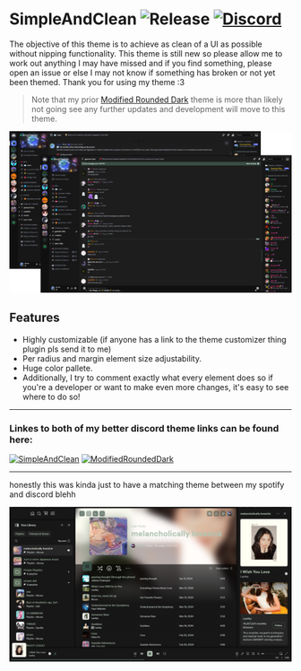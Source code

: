 # SimpleAndClean ![Release](https://img.shields.io/github/release/akrossu/SimpleAndClean?logo=github&include_prereleases=&sort=semver&color=62b061&style=flat-square) [![Discord](https://img.shields.io/discord/344266404993826817?logo=discord&logoColor=white&label=discord&color=7289DA&style=flat-square)](https://discord.gg/ANgfZVa)

The objective of this theme is to achieve as clean of a UI as possible without nipping functionality. This theme is still new so please allow me to work out anything I may have missed and if you find something, please open an issue or else I may not know if something has broken or not yet been themed. Thank you for using my theme :3

> Note that my prior [Modified Rounded Dark](https://github.com/akrossu/ModifiedRoundedDark) theme is more than likely not going see any further updates and development will move to this theme.

![banner](https://github.com/akrossu/SimpleAndClean/blob/main/resources/theme.png?raw=true)

## Features
- Highly customizable (if anyone has a link to the theme customizer thing plugin pls send it to me)
- Per radius and margin element size adjustability.
- Huge color pallete.
- Additionally, I try to comment exactly what every element does so if you're a developer or want to make even more changes, it's easy to see where to do so!

<hr>

### Linkes to both of my better discord theme links can be found here:

[![SimpleAndClean](https://github-readme-stats.vercel.app/api/pin/?username=akrossu&repo=SimpleAndClean&bg_color=1B1D23&title_color=FFFFFF&text_color=AAAAAA&icon_color=D68881&hide_border=true)](https://github.com/akrossu/SimpleAndClean)
[![ModifiedRoundedDark](https://github-readme-stats.vercel.app/api/pin/?username=akrossu&repo=modifiedroundeddark&bg_color=1B1D23&title_color=FFFFFF&text_color=AAAAAA&icon_color=D68881&hide_border=true)](https://github.com/akrossu/ModifiedRoundedDark)

<hr>

honestly this was kinda just to have a matching theme between my spotify and discord blehh

![spotify](https://github.com/akrossu/SimpleAndClean/blob/main/resources/spotify.png?raw=true)

